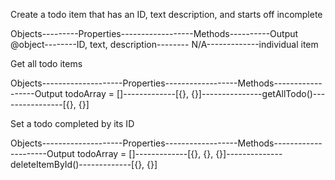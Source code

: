 Create a todo item that has an ID, text description, and starts off incomplete

Objects---------Properties------------------Methods----------Output
@object--------ID, text, description-------- N/A-------------individual item

Get all todo items

Objects--------------------Properties------------------Methods------------------Output
todoArray = []-------------[{}, {}]---------------getAllTodo()----------------[{}, {}]

Set a todo completed by its ID

Objects--------------------Properties------------------Methods---------------------Output
todoArray = []-------------[{}, {}, {}]--------------deleteItemById()-------------[{}, {}]
